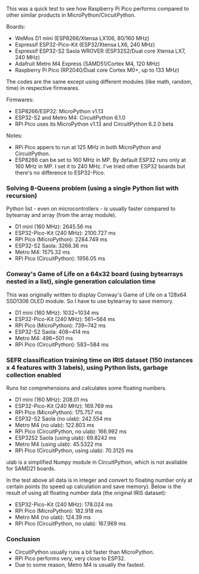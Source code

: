 This was a quick test to see how Raspberry Pi Pico performs compared to other similar products in MicroPython/CircuitPython.

Boards:

* WeMos D1 mini (ESP8266/Xtensa LX106, 80/160 MHz)
* Espressif ESP32-Pico-Kit (ESP32/Xtensa LX6, 240 MHz)
* Espressif ESP32-S2 Saola WROVER (ESP32S2/Dual core Xtensa LX7, 240 MHz)
* Adafruit Metro M4 Express (SAMD51/Cortex M4, 120 MHz)
* Raspberry Pi Pico (RP2040/Dual core Cortex M0+, up to 133 MHz)

The codes are the same except using different modules (like math, random, time) in respective firmwares.

Firmwares:

* ESP8266/ESP32: MicroPython v1.13
* ESP32-S2 and Metro M4: CircuitPython 6.1.0
* RPi Pico uses its MicroPython v1.13 and CircuitPython 6.2.0 beta

Notes:

* RPi Pico appers to run at 125 MHz in both MicroPython and CircuitPython.
* ESP8266 can be set to 160 MHz in MP. By default ESP32 runs only at 160 MHz in MP. I set it to 240 MHz. I've tried other ESP32 boards but there's no difference to ESP32-Pico.

### Solving 8-Queens problem (using a single Python list with recursion)

Python list - even on microcontrollers - is usually faster compared to bytearray and array (from the array module).

* D1 mini (160 MHz): 2645.56 ms	
* ESP32-Pico-Kit (240 MHz): 2100.727 ms
* RPi Pico (MicroPython): 2284.749 ms
* ESP32-S2 Saola: 3266.36 ms
* Metro M4: 1575.32 ms
* RPi Pico (CircuitPython): 1956.05 ms

### Conway's Game of Life on a 64x32 board (using bytearrays nested in a list), single generation calculation time

This was originally written to display Conway's Game of Life on a 128x64 SSD1306 OLED module. So I have to use bytearray to save memory.

* D1 mini (160 MHz): 1032~1034 ms
* ESP32-Pico-Kit (240 MHz): 561~564 ms
* RPi Pico (MicroPython): 739~742 ms
* ESP32-S2 Saola: 408~414 ms
* Metro M4: 496~501 ms
* RPi Pico (CircuitPython): 583~584 ms

### SEFR classification training time on IRIS dataset (150 instances x 4 features with 3 labels), using Python lists, garbage collection enabled

Runs list comprehensions and calculates some floating numbers.

* D1 mini (160 MHz): 208.01 ms
* ESP32-Pico-Kit (240 MHz): 169.769 ms
* RPi Pico (MicroPython): 175.757 ms
* ESP32-S2 Saola (no ulab): 242.554 ms
* Metro M4 (no ulab): 122.803 ms
* RPi Pico (CircuitPython, no ulab): 166.992 ms
* ESP32S2 Saola (using ulab): 69.8242 ms
* Metro M4 (using ulab): 45.5322 ms
* RPi Pico (CircuitPython, using ulab): 70.3125 ms

ulab is a simplified Numpy module in CircuitPython, which is not avaliable for SAMD21 boards.

In the test above all data is in integer and convert to floating number only at certain points (to speed up calculation and save memory). Below is the result of using all floating number data (the original IRIS dataset):

* ESP32-Pico-Kit (240 MHz): 178.024 ms
* RPi Pico (MicroPython): 182.918 ms
* Metro M4 (no ulab): 124.39 ms
* RPi Pico (CircuitPython, no ulab): 167.969 ms

### Conclusion

* CircuitPython usually runs a bit faster than MicroPython.
* RPi Pico performs very, very close to ESP32.
* Due to some reason, Metro M4 is usually the fastest.
